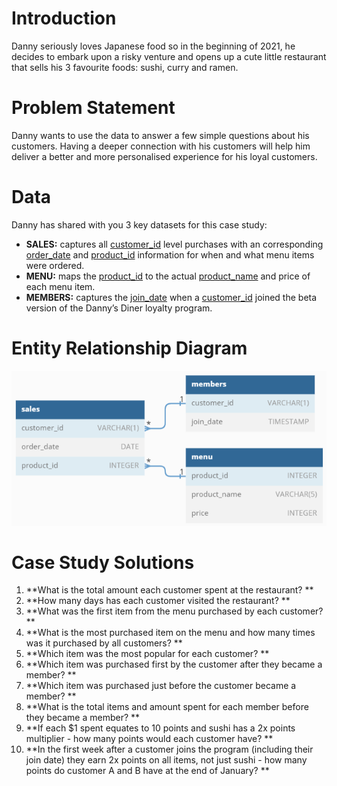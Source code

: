 # Introduction

Danny seriously loves Japanese food so in the beginning of 2021, he decides to embark upon a risky venture and opens up a cute little restaurant that sells his 3 favourite foods: sushi, curry and ramen.

# Problem Statement

Danny wants to use the data to answer a few simple questions about his customers. Having a deeper connection with his customers will help him deliver a better and more personalised experience for his loyal customers.

# Data

Danny has shared with you 3 key datasets for this case study:
* **SALES:** captures all [customer_id]() level purchases with an corresponding [order_date]() and [product_id]() information for when and what menu items were ordered.
* **MENU:** maps the [product_id]() to the actual [product_name]() and price of each menu item.
* **MEMBERS:** captures the [join_date]() when a [customer_id]() joined the beta version of the Danny’s Diner loyalty program.

# Entity Relationship Diagram

![ER_Diagram](ER_Diagram.png)

# Case Study Solutions
1. **What is the total amount each customer spent at the restaurant? **
2. **How many days has each customer visited the restaurant? **
3. **What was the first item from the menu purchased by each customer? **
4. **What is the most purchased item on the menu and how many times was it purchased by all customers? **
5. **Which item was the most popular for each customer? **
6. **Which item was purchased first by the customer after they became a member? **
7. **Which item was purchased just before the customer became a member? **
8. **What is the total items and amount spent for each member before they became a member? **
9. **If each $1 spent equates to 10 points and sushi has a 2x points multiplier - how many points would each customer have? **
10. **In the first week after a customer joins the program (including their join date) they earn 2x points on all items, not just sushi - how many points do customer A and B have at the end of January? **


